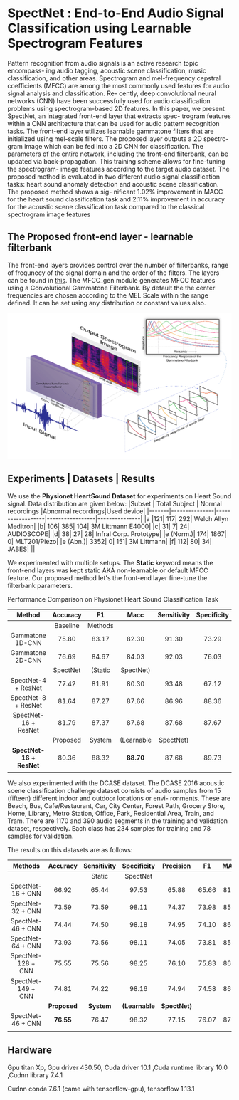 # SpectNet : End-to-End Audio Signal Classification using Learnable Spectrogram Features

Pattern recognition from audio signals is an active research topic encompass-
ing audio tagging, acoustic scene classification, music classification, and other
areas. Spectrogram and mel-frequency cepstral coefficients (MFCC) are among
the most commonly used features for audio signal analysis and classification. Re-
cently, deep convolutional neural networks (CNN) have been successfully used
for audio classification problems using spectrogram-based 2D features. In this
paper, we present SpectNet, an integrated front-end layer that extracts spec-
trogram features within a CNN architecture that can be used for audio pattern
recognition tasks. The front-end layer utilizes learnable gammatone filters that
are initialized using mel-scale filters. The proposed layer outputs a 2D spectro-
gram image which can be fed into a 2D CNN for classification. The parameters
of the entire network, including the front-end filterbank, can be updated via
back-propagation. This training scheme allows for fine-tuning the spectrogram-
image features according to the target audio dataset. The proposed method is
evaluated in two different audio signal classification tasks: heart sound anomaly
detection and acoustic scene classification. The proposed method shows a sig-
nificant 1.02% improvement in MACC for the heart sound classification task
and 2.11% improvement in accuracy for the acoustic scene classification task
compared to the classical spectrogram image features

## The Proposed  front-end layer - learnable filterbank
The front-end layers provides control over the number of filterbanks, range of frequnecy of the signal domain and the order of the filters. 
The layers can be found in [this](codes/HeartCepTorch.py). The MFCC_gen module generates MFCC features using a Convolutional Gammatone Filterbank. By default the the center frequencies are chosen according to the MEL Scale within the range defined. It can be set using any distribution or constant values also. 

![The front-end layer](images/frontend.png)

## Experiments | Datasets | Results

We use the **Physionet HeartSound Dataset** for experiments on Heart Sound signal. Data distribution are given below:
|Subset | Total Subject | Normal recordings |Abnormal recordings|Used device|
|-------|---------------|------------------|-----------------|---------------|
|a |121| 117| 292| Welch Allyn Meditron|
|b| 106| 385| 104| 3M Littmann E4000|
|c| 31| 7| 24| AUDIOSCOPE|
|d| 38| 27| 28| Infral Corp. Prototype|
|e (Norm.)| 174| 1867| 0| MLT201/Piezo|
|e (Abn.)| 3352| 0| 151| 3M Littmann|
|f| 112| 80| 34| JABES|
||

We experimented with multiple setups. The **Static** keyword means the front-end layers was kept static AKA non-learnable or default MFCC feature. Our proposed method let's the front-end layer fine-tune the filterbank parameters. 

Performance Comparison on Physionet Heart Sound Classification Task

|Method| Accuracy| F1| Macc| Sensitivity| Specificity| Precision|
|:------:|:--------:|:-----:|:-----:|:-----------:|:------------:|:----------:|
||Baseline|Methods|||
|Gammatone 1D-CNN| 75.80| 83.17| 82.30| 91.30| 73.29| 76.36|
|Gammatone 2D-CNN| 76.69| 84.67| 84.03| 92.03| 76.03| 78.39|
||SpectNet| (Static |SpectNet)||
SpectNet-4 + ResNet| 77.42| 81.91| 80.30| 93.48| 67.12| 72.88|
SpectNet-8 + ResNet| 81.64| 87.27| 87.66| 86.96| 88.36| 87.59|
SpectNet-16 + ResNet| 81.79| 87.37| 87.68| 87.68| 87.67| 87.05|
||Proposed| System |(Learnable | SpectNet)
|**SpectNet-16 + ResNet**| 80.36| 88.32| **88.70**| 87.68| 89.73| 88.97|
|||||


We also experimented with the DCASE dataset. The DCASE 2016 acoustic scene classification challenge dataset consists of audio samples from 15 (fifteen) different indoor and outdoor locations or envi-
ronments. These are Beach, Bus, Cafe/Restaurant, Car, City Center, Forest
Path, Grocery Store, Home, Library, Metro Station, Office, Park, Residential
Area, Train, and Tram. There are 1170 and 390 audio segments in the training
and validation dataset, respectively. Each class has 234 samples for training
and 78 samples for validation. 

The results on this datasets are as follows:

|Methods| Accuracy| Sensitivity| Specificity| Precision| F1| MACC|
|:------:|:--------:|:--------:|:----------:|:--------:|:-:|:----:|
|||Static| SpectNet|
|SpectNet-16 + CNN| 66.92| 65.44| 97.53| 65.88| 65.66| 81.47|
|SpectNet-32 + CNN| 73.59| 73.59| 98.11| 74.37| 73.98| 85.85|
|SpectNet-46 + CNN| 74.44| 74.50| 98.18| 74.95| 74.10| 86.34|
|SpectNet-64 + CNN| 73.93| 73.56| 98.11| 74.05| 73.81| 85.84|
|SpectNet-128 + CNN| 75.55| 75.56| 98.25| 76.10| 75.83| 86.91|
|SpectNet-149 + CNN| 74.81 |74.22| 98.16| 74.94| 74.58| 86.19|
||**Proposed**| **System**| **(Learnable**| **SpectNet)**|
|SpectNet-46 + CNN| **76.55**| 76.47| 98.32| 77.15| 76.07| 87.39|
||

## Hardware
Gpu titan Xp, Gpu driver 430.50, Cuda driver 10.1 ,Cuda runtime library 10.0 ,Cudnn library 7.4.1


Cudnn conda 7.6.1 (came with tensorflow-gpu), tensorflow 1.13.1


